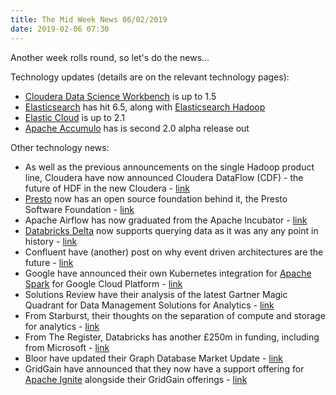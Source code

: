 ```yaml
---
title: The Mid Week News 06/02/2019
date: 2019-02-06 07:30
---
```

Another week rolls round, so let's do the news...
<!--more-->

Technology updates (details are on the relevant technology pages):

* [Cloudera Data Science Workbench](/technologies/cloudera-data-science-workbench/) is up to 1.5
* [Elasticsearch](/technologies/elasticsearch/) has hit 6.5, along with [Elasticsearch Hadoop](/technologies/elasticsearch-hadoop/)
* [Elastic Cloud](/technologies/elastic-cloud/) is up to 2.1
* [Apache Accumulo](/technologies/apache-accumulo/) has is second 2.0 alpha release out

Other technology news:

* As well as the previous announcements on the single Hadoop product line, Cloudera have now announced Cloudera DataFlow (CDF) - the future of HDF in the new Cloudera - [link](http://vision.cloudera.com/cloudera-dataflow/)
* [Presto](/technologies/presto/) now has an open source foundation behind it, the Presto Software Foundation - [link](https://www.starburstdata.com/technical-blog/the-presto-software-foundation/)
* Apache Airflow has now graduated from the Apache Incubator - [link](https://wiki.apache.org/incubator/January2019)
* [Databricks Delta](/technologies/databricks-delta/) now supports querying data as it was any any point in history - [link](https://databricks.com/blog/2019/02/04/introducing-delta-time-travel-for-large-scale-data-lakes.html) 
* Confluent have (another) post on why event driven architectures are the future - [link](https://www.confluent.io/blog/journey-to-event-driven-part-1-why-event-first-thinking-changes-everything)
* Google have announced their own Kubernetes integration for [Apache Spark](/technologies/apache-spark/) for Google Cloud Platform - [link](https://cloud.google.com/blog/products/data-analytics/data-analytics-meet-containers-kubernetes-operator-for-apache-spark-now-in-beta)
* Solutions Review have their analysis of the latest Gartner Magic Quadrant for Data Management Solutions for Analytics - [link](https://solutionsreview.com/data-management/whats-changed-2019-gartner-magic-quadrant-for-data-management-solutions-for-analytics/)
* From Starburst, their thoughts on the separation of compute and storage for analytics - [link](https://www.starburstdata.com/technical-blog/art-of-abstraction/)
* From The Register, Databricks has another £250m in funding, including from Microsoft - [link](https://www.theregister.co.uk/2019/02/05/databricks_series_e_250m/)
* Bloor have updated their Graph Database Market Update - [link](https://www.bloorresearch.com/technology/graph-databases/)
* GridGain have announced that they now have a support offering for [Apache Ignite](/technologies/apache-ignite/) alongside their GridGain offerings - [link](https://www.gridgain.com/resources/blog/gridgain-introduces-first-support-offering-apacher-ignitetm-users)